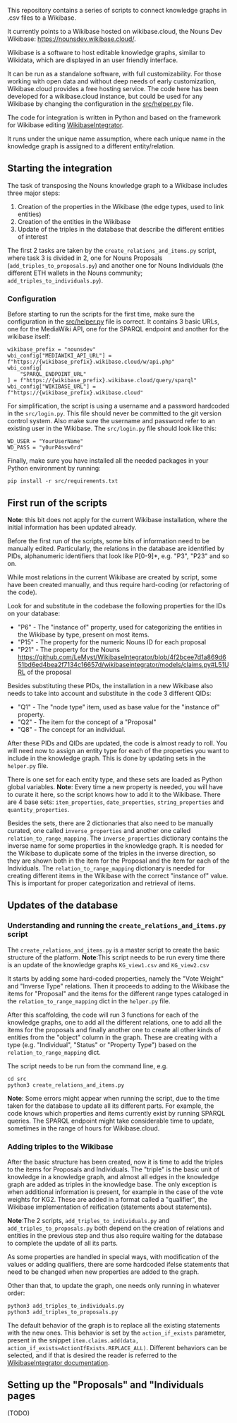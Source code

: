 This repository contains a series of scripts to connect knowledge graphs in .csv files to a Wikibase.

It currently points to a Wikibase hosted on wikibase.cloud, the Nouns Dev Wikibase: https://nounsdev.wikibase.cloud/. 

Wikibase is a software to host editable knowledge graphs, similar to Wikidata, which are displayed in an user friendly interface. 

It can be run as a standalone software, with full customizability. 
For those working with open data and without deep needs of early customization, Wikibase.cloud provides a free hosting service.
The code here has been developed for a wikibase.cloud instance, but could be used for any Wikibase by changing the configuration in the [src/helper.py]("./src/helper.py") file. 

The code for integration is written in Python and based on the framework for Wikibase editing [WikibaseIntegrator](https://github.com/LeMyst/WikibaseIntegrator).

It runs under the unique name assumption, where each unique name in the knowledge graph is assigned to a different entity/relation. 

## Starting the integration 

The task of transposing the Nouns knowledge graph to a Wikibase includes three major steps: 

1. Creation of the properties in the Wikibase (the edge types, used to link entities)
2. Creation of the entities in the Wikibase
3. Update of the triples in the database that describe the different entities of interest 

The first 2 tasks are taken by the `create_relations_and_items.py` script, where task 3 is divided in 2, one for Nouns Proposals (`add_triples_to_proposals.py`) and another one for Nouns Individuals (the different ETH wallets in the Nouns community; `add_triples_to_individuals.py`).


### Configuration

Before starting to run the scripts for the first time, make sure the configuration in the  [src/helper.py]("./src/helper.py") file is correct. 
It contains 3 basic URLs, one for the MediaWiki API, one for the SPARQL endpoint and another for the wikibase itself:
 
```
wikibase_prefix = "nounsdev"
wbi_config["MEDIAWIKI_API_URL"] = f"https://{wikibase_prefix}.wikibase.cloud/w/api.php"
wbi_config[
    "SPARQL_ENDPOINT_URL"
] = f"https://{wikibase_prefix}.wikibase.cloud/query/sparql"
wbi_config["WIKIBASE_URL"] = f"https://{wikibase_prefix}.wikibase.cloud"
```

For simplification, the script is using a username and a password hardcoded in the `src/login.py`. 
This file should never be committed to the git version control system.
Also make sure the username and password refer to an existing user in the Wikibase.
The `src/login.py` file should look like this: 

```
WD_USER = "YourUserName"
WD_PASS = "y0urP4ssw0rd"
```

Finally, make sure you have installed all the needed packages in your Python environment by running:

```
pip install -r src/requirements.txt
```

## First run of the scripts

**Note**: this bit does not apply for the current Wikibase installation, where the initial information has been updated already.

Before the first run of the scripts, some bits of information need to be manually edited. 
Particularly, the relations in the database are identified by PIDs, alphanumeric identifiers that look like P[0-9]*, e.g. "P3", "P23" and so on. 

While most relations in the current Wikibase are created by script, some have been created manually, and thus require hard-coding (or refactoring of the code). 

Look for and substitute in the codebase the following properties for the IDs on your database: 

* "P6" - The "instance of" property, used for categorizing the entities in the Wikibase by type, present on most items. 
* "P15" - The property for the numeric Nouns ID for each proposal 
* "P21" - The property for the Nouns https://github.com/LeMyst/WikibaseIntegrator/blob/4f2bcee7d1a869d651bd6ed4bea2f7134c16657d/wikibaseintegrator/models/claims.py#L51URL of the proposal

Besides substituting these PIDs, the installation in a new Wikibase also needs to take into account  and substitute in the code 3 different QIDs: 

* "Q1" - The "node type" item, used as base value for the "instance of" property. 
* "Q2" - The item for the concept of a "Proposal"
* "Q8" - The concept for an individual. 


After these PIDs and QIDs are updated, the code is almost ready to roll. 
You will need now to assign an entity type for each of the properties you want to include in the knowledge graph. 
This is done by updating sets in the `helper.py` file. 

There is one set for each entity type, and these sets are loaded as Python global variables. 
**Note**: Every time a new property is needed, you will have to curate it here, so the script knows how to add it to the Wikibase. 
There are 4 base sets: `item_properties`, `date_properties`, `string_properties` and `quantity_properties`. 

Besides the sets, there are 2 dictionaries that also need to be manually curated, one called `inverse_properties` and another one called `relation_to_range_mapping`. 
The `inverse_properties` dictionary contains the inverse name for some properties in the knowledge graph. 
It is needed for the Wikibase to duplicate some of the triples in the inverse direction, so they are shown both in the item for the Proposal and the item for each of the Individuals. 
The `relation_to_range_mapping` dictionary is needed for creating different items in the Wikibase with the correct "instance of" value. This is important for proper categorization and retrieval of items. 

## Updates of the database 

### Understanding and running the `create_relations_and_items.py` script

The `create_relations_and_items.py` is a master script to create the basic structure of the platform. 
**Note**:This script needs to be run every time there is an update of the knowledge graphs `KG_view1.csv` and `KG_view2.csv` 

It starts by adding some hard-coded properties, namely the "Vote Weight" and "Inverse Type" relations. 
Then it proceeds to adding to the Wikibase the items for "Proposal" and the items for the different range types cataloged in the `relation_to_range_mapping` dict in the `helper.py` file. 

After this scaffolding, the code will run 3 functions for each of the knowledge graphs, one to add all the different relations, one to add all the items for the proposals and finally another one to create all other kinds of entities from the "object" column in the graph.
These are creating with a type (e.g. "Individual", "Status" or "Property Type") based on the `relation_to_range_mapping` dict. 

The script needs to be run from the command line, e.g. 

```
cd src 
python3 create_relations_and_items.py
```

**Note**: Some errors might appear when running the script, due to the time taken for the database to update all its different parts. 
For example, the code knows which properties and items currently exist by running SPARQL queries. 
The SPARQL endpoint might take considerable time to update, sometimes in the range of hours for Wikibase.cloud. 

### Adding triples to the Wikibase 

After the basic structure has been created, now it is time to add the triples to the items for Proposals and Individuals.
The "triple" is the basic unit of knowledge in a knowledge graph, and almost all edges in the knowledge graph are added as triples in the knowledge base. 
The only exception is when additional information is present, for example in the case of the vote weights for KG2. 
These are added in a format called a "qualifier", the Wikibase implementation of reification (statements about statements).

**Note**:The 2 scripts, `add_triples_to_individuals.py` and `add_triples_to_proposals.py` both depend on the creation of relations and entities in the previous step and thus also require waiting for the database to complete the update of all its parts. 

As some properties are handled in special ways, with modification of the values or adding qualifiers, there are some hardcoded ifelse statements that need to be changed when new properties are added to the graph. 

Other than that, to update the graph, one needs only running in whatever order:

```
python3 add_triples_to_individuals.py
python3 add_triples_to_proposals.py
```

The default behavior of the graph is to replace all the existing statements with the new ones.
This behavior is set by the `action_if_exists` parameter, present in the snippet `item.claims.add(data, action_if_exists=ActionIfExists.REPLACE_ALL)`.
Different behaviors can be selected, and if that is desired the reader is referred to the [WikibaseIntegrator documentation](https://github.com/LeMyst/WikibaseIntegrator/blob/4f2bcee7d1a869d651bd6ed4bea2f7134c16657d/wikibaseintegrator/models/claims.py#L51).



## Setting up the "Proposals" and "Individuals pages

(TODO)